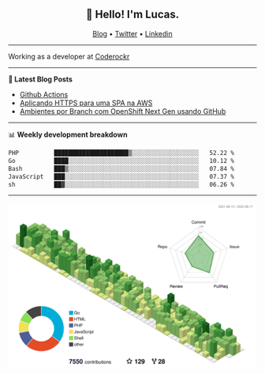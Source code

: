 <h2 align="center">👋 Hello! I'm Lucas.</h2>
<p align="center">
  <a href="https://www.lucassabreu.net.br/">Blog</a> •
  <a href="https://twitter.com/lucassabreu">Twitter</a> •
  <a href="https://www.linkedin.com/in/lucassantosabreu/">Linkedin</a>
</p>

---

Working as a developer at [Coderockr](https://github.com/Coderockr)

---

**📝 Latest Blog Posts**

<!-- BLOG-POST-LIST:START -->
- [Github Actions](https://www.lucassabreu.net.br/post/github-actions/)
- [Aplicando HTTPS para uma SPA na AWS](https://www.lucassabreu.net.br/post/aplicando-https-para-uma-spa-na-aws/)
- [Ambientes por Branch com OpenShift Next Gen usando GitHub](https://www.lucassabreu.net.br/post/ambientes-por-branch-com-openshift-next-gen-usando-github/)
<!-- BLOG-POST-LIST:END -->

---

📊 **Weekly development breakdown**
<!--START_SECTION:waka-->
```text
PHP          █████████████████████▒░░░░░░░░░░░░░░░░░░░   52.22 % 
Go           ████░░░░░░░░░░░░░░░░░░░░░░░░░░░░░░░░░░░░░   10.12 % 
Bash         ███▒░░░░░░░░░░░░░░░░░░░░░░░░░░░░░░░░░░░░░   07.84 % 
JavaScript   ███░░░░░░░░░░░░░░░░░░░░░░░░░░░░░░░░░░░░░░   07.37 % 
sh           ██▓░░░░░░░░░░░░░░░░░░░░░░░░░░░░░░░░░░░░░░   06.26 % 
```
<!--END_SECTION:waka-->

---

![](./profile-3d-contrib/profile-green-animate.svg)
